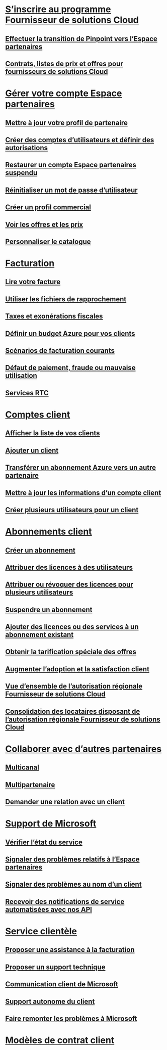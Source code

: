 
# [S’inscrire au programme Fournisseur de solutions Cloud](enrolling-in-the-csp-program.md)
## [Effectuer la transition de Pinpoint vers l’Espace partenaires](importing-pinpoint-profiles-into-partner-center.md)
## [Contrats, listes de prix et offres pour fournisseurs de solutions Cloud](csp-documents-and-learning-resources.md)
# [Gérer votre compte Espace partenaires](partner-center-account-setup.md)
## [Mettre à jour votre profil de partenaire](update-your-partner-profile.md)
## [Créer des comptes d’utilisateurs et définir des autorisations](create-user-accounts-and-set-permissions.md)
## [Restaurer un compte Espace partenaires suspendu](suspended-partner-center-account.md)
## [Réinitialiser un mot de passe d’utilisateur](reset-a-user-password.md)
## [Créer un profil commercial](create-a-marketing-profile.md)
## [Voir les offres et les prix](see-offers-and-pricing.md)
## [Personnaliser le catalogue](customize-the-catalog.md)
# [Facturation](billing.md)
## [Lire votre facture](read-your-bill.md)
## [Utiliser les fichiers de rapprochement](use-the-reconciliation-files.md)
## [Taxes et exonérations fiscales](tax-and-tax-exemptions.md)
## [Définir un budget Azure pour vos clients](set-an-azure-spending-budget-for-your-customers.md)
## [Scénarios de facturation courants](common-billing-scenarios.md)
## [Défaut de paiement, fraude ou mauvaise utilisation](non-payment--fraud--or-misuse.md)
## [Services RTC](o365-e5-in-csp-advisory.md)
# [Comptes client](customer-accounts.md)
## [Afficher la liste de vos clients](see-your-customer-list.md)
## [Ajouter un client](add-a-new-customer.md)
## [Transférer un abonnement Azure vers un autre partenaire](switch-azure-subscriptions-to-a-different-partner.md)
## [Mettre à jour les informations d’un compte client](update-customer-account-info.md)
## [Créer plusieurs utilisateurs pour un client](adding-multiple-users-to-a-customer-account.md)
# [Abonnements client](customer-subscriptions.md)
## [Créer un abonnement](create-a-new-subscription.md)
## [Attribuer des licences à des utilisateurs](assign-licenses-to-users.md)
## [Attribuer ou révoquer des licences pour plusieurs utilisateurs](bulk-license-provisioning-for-multiple-users.md)
## [Suspendre un abonnement](suspend-a-subscription.md)
## [Ajouter des licences ou des services à un abonnement existant](add-licenses-or-services-to-an-existing-subscription.md)
## [Obtenir la tarification spéciale des offres](get-special-pricing-for-offers.md)
## [Augmenter l’adoption et la satisfaction client](increasing-adoption-and-satisfaction.md)
## [Vue d’ensemble de l’autorisation régionale Fournisseur de solutions Cloud](regional-authorization-overview.md)
## [Consolidation des locataires disposant de l’autorisation régionale Fournisseur de solutions Cloud](csp-regional-authorization-tenant-consolidation.md)
# [Collaborer avec d’autres partenaires](work-with-other-partners.md)
## [Multicanal](multichannel.md)
## [Multipartenaire](multipartner.md)
## [Demander une relation avec un client](request-a-relationship-with-a-customer.md)
# [Support de Microsoft](support-from-microsoft--.md)
## [Vérifier l’état du service](check-service-health.md)
## [Signaler des problèmes relatifs à l’Espace partenaires](report-problems-with-partner-center.md)
## [Signaler des problèmes au nom d’un client ](report-problems-on-behalf-of-a-customer.md)
## [Recevoir des notifications de service automatisées avec nos API](get-automated-service-notifications-with-our-apis.md)
# [Service clientèle](customer-support.md)
## [Proposer une assistance à la facturation](provide-billing-support.md)
## [Proposer un support technique](provide-technical-support.md)
## [Communication client de Microsoft](customer-communication-from-microsoft.md)
## [Support autonome du client](customer-self-support.md)
## [Faire remonter les problèmes à Microsoft](escalate-problems-to-microsoft.md)
# [Modèles de contrat client](agreements.md)


<!--HONumber=Nov16_HO4-->


